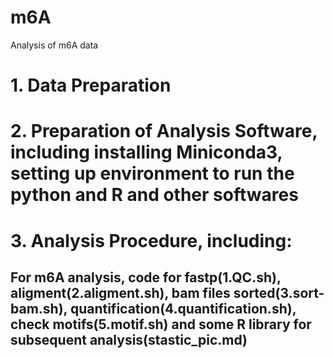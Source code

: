 # m6A

Analysis of m6A data
# 1. Data Preparation
# 2. Preparation of Analysis Software, including installing Miniconda3, setting up environment to run the python and R and other softwares
# 3. Analysis Procedure, including:
## For m6A analysis, code for fastp(1.QC.sh), aligment(2.aligment.sh), bam files sorted(3.sort-bam.sh), quantification(4.quantification.sh), check motifs(5.motif.sh) and some R library for subsequent analysis(stastic_pic.md) 
